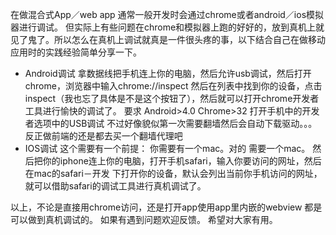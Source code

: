 在做混合式App／web app 通常一般开发时会通过chrome或者android／ios模拟器进行调试。
但实际上有些问题在chrome和模拟器上跑的好好的，放到真机上就见了鬼了。所以怎么在真机上调试就真是一件很头疼的事，以下结合自己在做移动应用时的实践经验简单分享一下。
- Android调试
  拿数据线把手机连上你的电脑，然后允许usb调试，然后打开chrome，浏览器中输入chrome://inspect 然后在列表中找到你的设备，点击inspect（我也忘了具体是不是这个按钮了），然后就可以打开chrome开发者工具进行愉快的调试了。
  要求
  Android>4.0
  Chrome>32
  打开手机中的开发者选项中的USB调试
  不过好像貌似第一次需要翻墙然后会自动下载驱动。。。反正做前端的还是都去买一个翻墙代理吧
- IOS调试
  这个需要有一个前提：
  你需要有一个mac。对的 需要一个mac。
  然后把你的iphone连上你的电脑，打开手机safari，输入你要访问的网址，然后在mac的safari－开发 下打开你的设备，默认会列出当前你手机访问的网址，就可以借助safari的调试工具进行真机调试了。

以上，不论是直接用chrome访问，还是打开app使用app里内嵌的webview 都是可以做到真机调试的。
如果有遇到问题欢迎反馈。
希望对大家有用。
